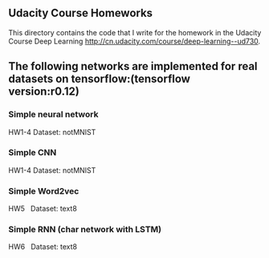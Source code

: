 ## Udacity Course Homeworks         
This directory contains the code that I write for the homework in the Udacity Course Deep Learning http://cn.udacity.com/course/deep-learning--ud730.
## The following networks are implemented for real datasets on tensorflow:(tensorflow version:r0.12)
### Simple neural network                     
HW1-4 Dataset: notMNIST
### Simple CNN                          
HW1-4 Dataset: notMNIST
### Simple Word2vec                     
HW5   Dataset: text8
### Simple RNN (char network with LSTM)  
HW6   Dataset: text8
